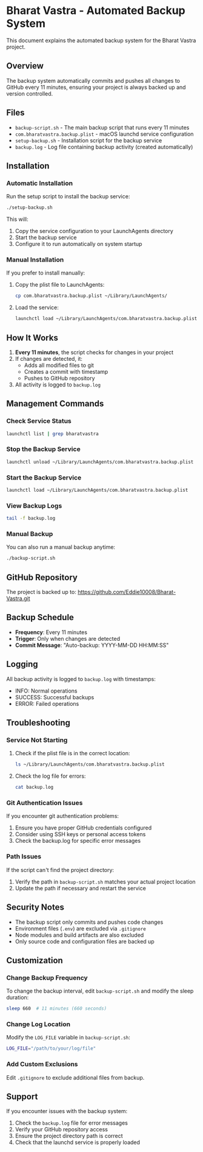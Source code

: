 # Bharat Vastra - Automated Backup System

This document explains the automated backup system for the Bharat Vastra project.

## Overview

The backup system automatically commits and pushes all changes to GitHub every 11 minutes, ensuring your project is always backed up and version controlled.

## Files

- `backup-script.sh` - The main backup script that runs every 11 minutes
- `com.bharatvastra.backup.plist` - macOS launchd service configuration
- `setup-backup.sh` - Installation script for the backup service
- `backup.log` - Log file containing backup activity (created automatically)

## Installation

### Automatic Installation

Run the setup script to install the backup service:

```bash
./setup-backup.sh
```

This will:
1. Copy the service configuration to your LaunchAgents directory
2. Start the backup service
3. Configure it to run automatically on system startup

### Manual Installation

If you prefer to install manually:

1. Copy the plist file to LaunchAgents:
   ```bash
   cp com.bharatvastra.backup.plist ~/Library/LaunchAgents/
   ```

2. Load the service:
   ```bash
   launchctl load ~/Library/LaunchAgents/com.bharatvastra.backup.plist
   ```

## How It Works

1. **Every 11 minutes**, the script checks for changes in your project
2. If changes are detected, it:
   - Adds all modified files to git
   - Creates a commit with timestamp
   - Pushes to GitHub repository
3. All activity is logged to `backup.log`

## Management Commands

### Check Service Status
```bash
launchctl list | grep bharatvastra
```

### Stop the Backup Service
```bash
launchctl unload ~/Library/LaunchAgents/com.bharatvastra.backup.plist
```

### Start the Backup Service
```bash
launchctl load ~/Library/LaunchAgents/com.bharatvastra.backup.plist
```

### View Backup Logs
```bash
tail -f backup.log
```

### Manual Backup
You can also run a manual backup anytime:
```bash
./backup-script.sh
```

## GitHub Repository

The project is backed up to: https://github.com/Eddie10008/Bharat-Vastra.git

## Backup Schedule

- **Frequency**: Every 11 minutes
- **Trigger**: Only when changes are detected
- **Commit Message**: "Auto-backup: YYYY-MM-DD HH:MM:SS"

## Logging

All backup activity is logged to `backup.log` with timestamps:
- INFO: Normal operations
- SUCCESS: Successful backups
- ERROR: Failed operations

## Troubleshooting

### Service Not Starting
1. Check if the plist file is in the correct location:
   ```bash
   ls ~/Library/LaunchAgents/com.bharatvastra.backup.plist
   ```

2. Check the log file for errors:
   ```bash
   cat backup.log
   ```

### Git Authentication Issues
If you encounter git authentication problems:
1. Ensure you have proper GitHub credentials configured
2. Consider using SSH keys or personal access tokens
3. Check the backup.log for specific error messages

### Path Issues
If the script can't find the project directory:
1. Verify the path in `backup-script.sh` matches your actual project location
2. Update the path if necessary and restart the service

## Security Notes

- The backup script only commits and pushes code changes
- Environment files (`.env`) are excluded via `.gitignore`
- Node modules and build artifacts are also excluded
- Only source code and configuration files are backed up

## Customization

### Change Backup Frequency
To change the backup interval, edit `backup-script.sh` and modify the sleep duration:
```bash
sleep 660  # 11 minutes (660 seconds)
```

### Change Log Location
Modify the `LOG_FILE` variable in `backup-script.sh`:
```bash
LOG_FILE="/path/to/your/log/file"
```

### Add Custom Exclusions
Edit `.gitignore` to exclude additional files from backup.

## Support

If you encounter issues with the backup system:
1. Check the `backup.log` file for error messages
2. Verify your GitHub repository access
3. Ensure the project directory path is correct
4. Check that the launchd service is properly loaded
